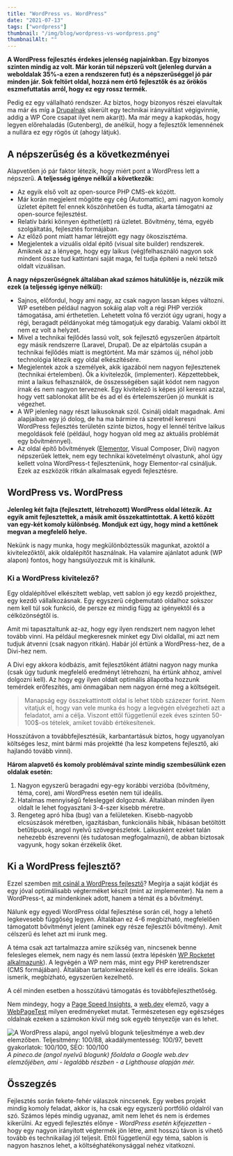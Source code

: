 ```yaml
---
title: "WordPress vs. WordPress"
date: "2021-07-13"
tags: ["wordpress"]
thumbnail: "/img/blog/wordpress-vs-wordpress.png"
thumbnailAlt: ""
---
```


**A WordPress fejlesztés érdekes jelenség napjainkban. Egy bizonyos szinten mindig az volt. Már korán túl népszerű volt (jelenleg durván a weboldalak 35%-a ezen a rendszeren fut) és a népszerűséggel jó pár minden jár. Sok feltört oldal, hozzá nem értő fejlesztők és az örökös eszmefuttatás arról, hogy ez egy rossz termék.**

Pedig ez egy vállalható rendszer. Az biztos, hogy bizonyos részei elavultak ma már és míg a [Drupalnak](https://new.drupal.org/home) sikerült egy technikai irányváltást végigvinnie, addig a WP Core csapat ilyet nem akar(t). Ma már megy a kapkodás, hogy legyen előrehaladás (Gutenberg), de anélkül, hogy a fejlesztők lemennének a nullára ez egy rögös út (ahogy látjuk).

## A népszerűség és a következményei

Alapvetően jó pár faktor létezik, hogy miért pont a WordPress lett a népszerű. **A teljesség igénye nélkül a következők:**

- Az egyik első volt az open-source PHP CMS-ek között.
- Már korán megjelent mögötte egy cég (Automattic), ami nagyon komoly üzletet épített fel ennek köszönhetően és tudta, akarta támogatni az open-source fejlesztést.
- Relatív bárki könnyen építhet(ett) rá üzletet. Bővítmény, téma, egyéb szolgáltatás, fejlesztés formájában.
- Az előző pont miatt hamar létrejött egy nagy ökoszisztéma.
- Megjelentek a vizuális oldal építő (visual site builder) rendszerek. Amiknek az a lényege, hogy egy laikus (vég)felhasználó nagyon sok mindent össze tud kattintani saját maga, fel tudja építeni a neki tetsző oldalt vizuálisan.

**A nagy népszerűségnek általában akad számos hátulütője is, nézzük mik ezek (a teljesség igénye nélkül):**

- Sajnos, előfordul, hogy ami nagy, az csak nagyon lassan képes változni. WP esetében például nagyon sokáig alap volt a régi PHP verziók támogatása, ami érthetetlen. Lehetett volna fő verziót úgy ugrani, hogy a régi, beragadt példányokat még támogatjuk egy darabig. Valami okból itt nem ez volt a helyzet.
- Mivel a technikai fejlődés lassú volt, sok fejlesztő egyszerűen átpártolt egy másik rendszerre (Laravel, Drupal). De az elpártolás csupán a technikai fejlődés miatt is megtörtént. Ma már számos új, néhol jobb technológia létezik egy oldal elkészítésére.
- Megjelentek azok a személyek, akik igazából nem nagyon fejlesztenek (technikai értelemben). Ők a kivitelezők, (implementer). Képzettebbek, mint a laikus felhasználók, de összességében saját kódot nem nagyon írnak és nem nagyon terveznek. Egy kivitelező is képes jól keresni azzal, hogy vett sablonokat állít be és ad el és értelemszerűen jó munkát is végezhet.
- A WP jelenleg nagy részt laikusoknak szól. Csinálj oldalt magadnak. Ami alapjaiban egy jó dolog, de ha ma bármire rá szeretnél keresni WordPress fejlesztés területén szinte biztos, hogy el lennél térítve laikus megoldások felé (például, hogy hogyan old meg az aktuális problémát egy bővítménnyel).
- Az oldal építő bővítmények ([Elementor](https://elementor.com/), Visual Composer, Divi) nagyon népszerűek lettek, nem egy technikai követelményt olvastunk, ahol úgy kellett volna WordPress-t fejlesztenünk, hogy Elementor-ral csináljuk. Ezek az eszközök ritkán alkalmasak egyedi fejlesztésre.

## WordPress vs. WordPress

**Jelenleg két fajta (fejlesztett, létrehozott) WordPress oldal létezik. Az egyik amit fejlesztettek, a másik amit összekattintottak. A kettő között van egy-két komoly különbség. Mondjuk ezt úgy, hogy mind a kettőnek megvan a megfelelő helye.**

Nekünk is nagy munka, hogy megkülönböztessük magunkat, azoktól a kivitelezőktől, akik oldalépítőt használnak. Ha valamire ajánlatot adunk (WP alapon) fontos, hogy hangsúlyozzuk mit is kínálunk.

### Ki a WordPress kivitelező?

Egy oldalépítővel elkészített weblap, vett sablon jó egy kezdő projekthez, egy kezdő vállalkozásnak. Egy egyszerű cégbemutató oldalhoz sokszor nem kell túl sok funkció, de persze ez mindig függ az igényektől és a célközönségtől is.

Amit mi tapasztaltunk az-az, hogy egy ilyen rendszert nem nagyon lehet tovább vinni. Ha például megkeresnek minket egy Divi oldallal, mi azt nem tudjuk átvenni (csak nagyon ritkán). Habár jól értünk a WordPress-hez, de a Divi-hez nem.

A Divi egy akkora kódbázis, amit fejlesztőként átlátni nagyon nagy munka (csak úgy tudunk megfelelő eredményt létrehozni, ha értünk ahhoz, amivel dolgozni kell). Az hogy egy ilyen oldalt optimális állapotba hozzunk temérdek erőfeszítés, ami önmagában nem nagyon érné meg a költségeit.

> Manapság egy összekattintott oldal is lehet több százezer forint. Nem vitatjuk el, hogy van vele munka és hogy a legvégén elvégezheti azt a feladatot, ami a célja. Viszont ettől függetlenül ezek éves szinten 50-100$-os tételek, amiket tovább értékesítenek.

Hosszútávon a továbbfejlesztésük, karbantartásuk biztos, hogy ugyanolyan költséges lesz, mint bármi más projektté (ha lesz kompetens fejlesztő, aki hajlandó tovább vinni).

**Három alapvető és komoly problémával szinte mindig szembesülünk ezen oldalak esetén:**

1. Nagyon egyszerű beragadni egy-egy korábbi verzióba (bővítmény, téma, core), ami WordPress esetén nem túl ideális.
2. Hatalmas mennyiségű felesleggel dolgoznak. Általában minden ilyen oldalt le lehet fogyasztani 3-4-szer kisebb méretre.
3. Rengeteg apró hiba (bug) van a felületeken. Kisebb-nagyobb elcsúszások méretben, igazításban, funkcionális hibák, hibásan betöltött betűtípusok, angol nyelvű szövegrészletek. Laikusként ezeket talán nehezebb észrevenni (és tudatosan megfogalmazni), de abban biztosak vagyunk, hogy sokan érzékelik őket.

## Ki a WordPress fejlesztő?

Ezzel szemben [mit csinál a WordPress fejlesztő](https://conedevelopment.com/hu/szolgaltatasaink/weboldal-fejlesztes/)? Megírja a saját kódját és egy jóval optimálisabb végterméket készít (mint az implementer). Na nem a WordPress-t, az mindenkinek adott, hanem a témát és a bővítményt.

Nálunk egy egyedi WordPress oldal fejlesztése során cél, hogy a lehető legkevesebb függőség legyen. Általában ez 4-6 megbízható, megfelelően támogatott bővítményt jelent (aminek egy része fejlesztői bővítmény). Amit célszerű és lehet azt mi írunk meg.

A téma csak azt tartalmazza amire szükség van, nincsenek benne felesleges elemek, nem nagy és nem lassú (extra lépéskén [WP Rocketet alkalmazunk](https://conedevelopment.com/hu/wordpress-teljesitmeny-optimalizalas-wp-rocket-segitsegevel/)). A legvégén a WP nem más, mint egy PHP keretrendszer (CMS formájában). Általában tartalomkezelésre kell és erre ideális. Sokan ismerik, megbízható, egyszerűen kezelhető.

A cél minden esetben a hosszútávú támogatás és továbbfejleszthetőség.

Nem mindegy, hogy a [Page Speed Insights](https://developers.google.com/speed/pagespeed/insights/?hl=hu&url=https%3A%2F%2Fconedevelopment.com%2Fhu%2F&tab=mobile), a [web.dev](https://web.dev/measure/) elemző, vagy a [WebPageTest](https://www.webpagetest.org/) milyen eredményeket mutat. Természetesen egy egészséges oldalnak ezeken a számokon kívül még sok egyéb tényezője van és lehet.

![A WordPress alapú, angol nyelvű blogunk teljesítménye a web.dev elemzőben. Teljesítmény: 100/88, akadálymentesség: 100/97, bevett gyakorlatok: 100/100, SEO: 100/100](/img/blog/web-dev-elemzo-pineco-de.png) *A pineco.de (angol nyelvű blogunk) főoldala a Google web.dev elemzőjében, ami - legalább részben - a Lighthouse alapján mér.*

## Összegzés

Fejlesztés során fekete-fehér válaszok nincsenek. Egy webes projekt mindig komoly feladat, akkor is, ha csak egy egyszerű portfólió oldalról van szó. Számos lépés mindig ugyanaz, amit nem lehet és nem is érdemes kikerülni. Az egyedi fejlesztés előnye - _WordPress esetén kifejezetten_ - hogy egy nagyon irányított végtermék jön létre, amit hosszú távon is vihető tovább és technikailag jól teljesít. Ettől függetlenül egy téma, sablon is nagyon hasznos lehet, a költséghatékonysággal nehéz vitatkozni.
